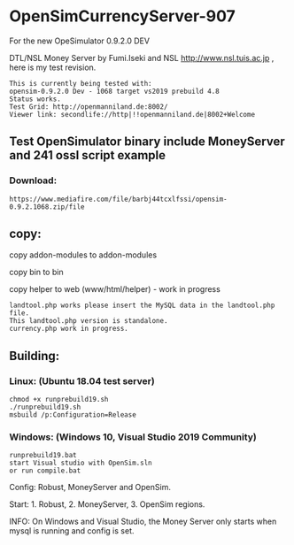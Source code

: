 # OpenSimCurrencyServer-907
For the new OpeSimulator 0.9.2.0 DEV

DTL/NSL Money Server by Fumi.Iseki and NSL http://www.nsl.tuis.ac.jp , here is my test revision.

    This is currently being tested with:
    opensim-0.9.2.0 Dev - 1068 target vs2019 prebuild 4.8
    Status works.
    Test Grid: http://openmanniland.de:8002/
    Viewer link: secondlife://http|!!openmanniland.de|8002+Welcome
    
## Test OpenSimulator binary include MoneyServer and 241 ossl script example 
### Download: 
    https://www.mediafire.com/file/barbj44tcxlfssi/opensim-0.9.2.1068.zip/file
 
## copy:

copy addon-modules to addon-modules

copy bin to bin

copy helper to web (www/html/helper) - work in progress

    landtool.php works please insert the MySQL data in the landtool.php file. 
    This landtool.php version is standalone.
    currency.php work in progress.

## Building:

### Linux: (Ubuntu 18.04 test server)

    chmod +x runprebuild19.sh
    ./runprebuild19.sh
    msbuild /p:Configuration=Release

### Windows: (Windows 10, Visual Studio 2019 Community)

    runprebuild19.bat
    start Visual studio with OpenSim.sln 
    or run compile.bat
    
Config: Robust, MoneyServer and OpenSim.

Start: 1. Robust, 2. MoneyServer, 3. OpenSim regions.

INFO: On Windows and Visual Studio, the Money Server only starts when mysql is running and config is set.
